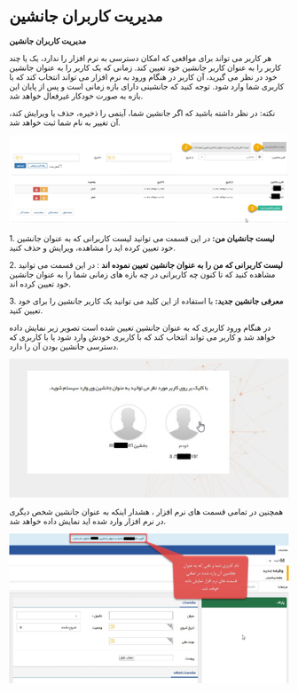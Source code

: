 # مدیریت کاربران جانشین    

**مدیریت کاربران جانشین**

هر کاربر می تواند برای مواقعی که امکان دسترسی به نرم افزار را ندارد، یک یا چند کاربر را به عنوان کاربر جانشین خود تعیین کند. زمانی که یک کاربر را به عنوان جانشین خود در نظر می گیرید، آن کاربر در هنگام ورود به نرم افزار می تواند انتخاب کند که با کاربری شما وارد شود. توجه کنید که جانشینی دارای بازه زمانی است و پس از پایان این بازه به صورت خودکار غیرفعال خواهد شد.

نکته: در نظر داشته باشید که اگر جانشین شما، آیتمی را ذخیره، حذف یا ویرایش کند، آن تغییر به نام شما ثبت خواهد شد.

![](Substitudeuser/Substitudeuser.jpg)

1\. **لیست جانشیان من:** در این قسمت می توانید لیست کاربرانی که به عنوان جانشین خود تعیین کرده اید را مشاهده، ویرایش و حذف کنید.

2\. **لیست کاربرانی که من را به عنوان جانشین تعیین نموده اند** : در این قسمت می توانید مشاهده کنید که تا کنون چه کاربرانی در چه بازه های زمانی شما را به عنوان جانشین خود تعیین کرده اند. 

3\. **معرفی جانشین جدید:** با استفاده از این کلید می توانید یک کاربر جانشین را برای خود تعیین کنید.

در هنگام ورود کاربری که به عنوان جانشین تعیین شده است تصویر زیر نمایش داده خواهد شد و کاربر می تواند انتخاب کند که با کاربری خودش وارد شود یا با کاربری که دسترسی جانشین بودن آن را دارد.

![](Substitudeuser/Substitudeuser1.jpg)

همچنین در تمامی قسمت های نرم افزار ، هشدار اینکه به عنوان جانشین شخص دیگری در نرم افزار وارد شده اید نمایش داده خواهد شد.

![](Substitudeuser/Substitudeuser2.jpg)